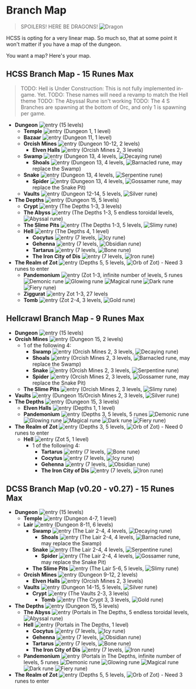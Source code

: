 # Branch Map

> SPOILERS! HERE BE DRAGONS! ![Dragon](../source/rltiles/mon/dragons/fire_dragon.png)

HCSS is opting for a very linear map. So much so, that at some point it won't matter if you have a map of the dungeon.

You want a map? Here's your map.


## HCSS Branch Map - 15 Runes Max

> TODO: Hell is Under Construction: This is not fully implemented in-game. Yet.
> TODO: These names will need a revamp to match the Hell theme
> TODO: The Abyssal Rune isn't working
> TODO: The 4 S Branches are spawning at the bottom of Orc, and only 1 is spawning per game.

* **Dungeon** ![entry](../source/rltiles/dngn/gateways/exit_dungeon.png) (15 levels)
  * **Temple** ![entry](../source/rltiles/dngn/gateways/enter_temple.png) (Dungeon 1, 1 level)
  * **Bazaar** ![entry](../source/rltiles/dngn/gateways/bazaar_portal.png) (Dungeon 11, 1 level)
  * **Orcish Mines** ![entry](../source/rltiles/dngn/gateways/enter_orc.png) (Dungeon 10-12, 2 levels)
    * **Elven Halls** ![entry](../source/rltiles/dngn/gateways/enter_elf.png) (Orcish Mines 2, 3 levels)
  * **Swamp** ![entry](../source/rltiles/dngn/gateways/enter_swamp.png) (Dungeon 13, 4 levels, ![Decaying rune](../source/rltiles/item/misc/runes/rune_swamp.png))
    * **Shoals** ![entry](../source/rltiles/dngn/gateways/enter_shoals.png) (Dungeon 13, 4 levels, ![Barnacled rune](../source/rltiles/item/misc/runes/rune_shoals.png), may replace the Swamp)
  * **Snake** ![entry](../source/rltiles/dngn/gateways/enter_snake.png) (Dungeon 13, 4 levels, ![Serpentine rune](../source/rltiles/item/misc/runes/rune_snake.png))
    * **Spider** ![entry](../source/rltiles/dngn/gateways/enter_spider.png) (Dungeon 13, 4 levels, ![Gossamer rune](../source/rltiles/item/misc/runes/rune_spider.png), may replace the Snake Pit)
  * **Vaults** ![entry](../source/rltiles/dngn/gateways/enter_vaults_closed.png) (Dungeon 12-14, 5 levels, ![Silver rune](../source/rltiles/item/misc/runes/rune_vaults.png))
* **The Depths** ![entry](../source/rltiles/dngn/gateways/enter_depths.png) (Dungeon 15, 5 levels)
  * **Crypt** ![entry](../source/rltiles/dngn/gateways/enter_crypt.png) (The Depths 1-3, 3 levels)
  * **The Abyss** ![entry](../source/rltiles/dngn/gateways/enter_abyss1.png) (The Depths 1-3, 5 endless toroidal levels, ![Abyssal rune](../source/rltiles/item/misc/runes/rune_abyss.png))
  * **The Slime Pits** ![entry](../source/rltiles/dngn/gateways/enter_slime.png) (The Depths 1-3, 5 levels, ![Slimy rune](../source/rltiles/item/misc/runes/rune_slime.png))
  * **Hell** ![entry](../source/rltiles/dngn/gateways/enter_hell1.png) (The Depths 4, 1 level)
    * **Cocytus** ![entry](../source/rltiles/dngn/gateways/enter_cocytus1.png) (7 levels, ![Icy rune](../source/rltiles/item/misc/runes/rune_cocytus.png))
    * **Gehenna** ![entry](../source/rltiles/dngn/gateways/enter_gehenna1.png) (7 levels, ![Obsidian rune](../source/rltiles/item/misc/runes/rune_gehenna.png))
    * **Tartarus** ![entry](../source/rltiles/dngn/gateways/enter_tartarus1.png) (7 levels, ![Bone rune](../source/rltiles/item/misc/runes/rune_tartarus.png))
    * **The Iron City of Dis** ![entry](../source/rltiles/dngn/gateways/enter_dis1.png) (7 levels, ![Iron rune](../source/rltiles/item/misc/runes/rune_dis.png))
* **The Realm of Zot** ![entry](../source/rltiles/dngn/gateways/enter_zot_closed.png) (Depths 5, 5 levels, ![Orb of Zot](../source/rltiles/item/misc/misc_orb.png)) - Need 3 runes to enter
  * **Pandemonium** ![entry](../source/rltiles/dngn/gateways/enter_pandemonium.png) (Zot 1-3, infinite number of levels, 5 runes ![Demonic rune](../source/rltiles/item/misc/runes/rune_demonic_1.png) ![Glowing rune](../source/rltiles/item/misc/runes/rune_demonic_2.png) ![Magical rune](../source/rltiles/item/misc/runes/rune_demonic_3.png) ![Dark rune](../source/rltiles/item/misc/runes/rune_demonic_4.png) ![Fiery rune](../source/rltiles/item/misc/runes/rune_demonic_5.png))
  * **Ziggurat** ![entry](../source/rltiles/dngn/gateways/zig_portal.png) Zot 1-3, 27 levels
  * **Tomb** ![entry](../source/rltiles/dngn/gateways/enter_tomb.png) (Zot 2-4, 3 levels, ![Gold rune](../source/rltiles/item/misc/runes/rune_tomb.png))


## Hellcrawl Branch Map - 9 Runes Max

* **Dungeon** ![entry](../source/rltiles/dngn/gateways/exit_dungeon.png) (15 levels)
* **Orcish Mines** ![entry](../source/rltiles/dngn/gateways/enter_orc.png) (Dungeon 15, 2 levels)
  * 1 of the following 4:
    * **Swamp** ![entry](../source/rltiles/dngn/gateways/enter_swamp.png) (Orcish Mines 2, 3 levels, ![Decaying rune](../source/rltiles/item/misc/runes/rune_swamp.png))
    * **Shoals** ![entry](../source/rltiles/dngn/gateways/enter_shoals.png) (Orcish Mines 2, 3 levels, ![Barnacled rune](../source/rltiles/item/misc/runes/rune_shoals.png), may replace the Swamp)
    * **Snake** ![entry](../source/rltiles/dngn/gateways/enter_snake.png) (Orcish Mines 2, 3 levels, ![Serpentine rune](../source/rltiles/item/misc/runes/rune_snake.png))
    * **Spider** ![entry](../source/rltiles/dngn/gateways/enter_spider.png) (Orcish Mines 2, 3 levels, ![Gossamer rune](../source/rltiles/item/misc/runes/rune_spider.png), may replace the Snake Pit)
  * **The Slime Pits** ![entry](../source/rltiles/dngn/gateways/enter_slime.png) (Orcish Mines 2, 3 levels, ![Slimy rune](../source/rltiles/item/misc/runes/rune_slime.png))
* **Vaults** ![entry](../source/rltiles/dngn/gateways/enter_vaults_closed.png) (Dungeon 15/Orcish Mines 2, 3 levels, ![Silver rune](../source/rltiles/item/misc/runes/rune_vaults.png))
* **The Depths** ![entry](../source/rltiles/dngn/gateways/enter_depths.png) (Dungeon 15, 3 levels)
  * **Elven Halls** ![entry](../source/rltiles/dngn/gateways/enter_elf.png) (Depths 1, 1 level)
  * **Pandemonium** ![entry](../source/rltiles/dngn/gateways/enter_pandemonium.png) (Depths 3, 5 levels, 5 runes ![Demonic rune](../source/rltiles/item/misc/runes/rune_demonic_1.png) ![Glowing rune](../source/rltiles/item/misc/runes/rune_demonic_2.png) ![Magical rune](../source/rltiles/item/misc/runes/rune_demonic_3.png) ![Dark rune](../source/rltiles/item/misc/runes/rune_demonic_4.png) ![Fiery rune](../source/rltiles/item/misc/runes/rune_demonic_5.png))
* **The Realm of Zot** ![entry](../source/rltiles/dngn/gateways/enter_zot_closed.png) (Depths 3, 5 levels, ![Orb of Zot](../source/rltiles/item/misc/misc_orb.png)) - Need 0 runes to enter
  * **Hell** ![entry](../source/rltiles/dngn/gateways/enter_hell1.png) (Zot 5, 1 level)
    * 1 of the following 4:
      * **Tartarus** ![entry](../source/rltiles/dngn/gateways/enter_tartarus1.png) (7 levels, ![Bone rune](../source/rltiles/item/misc/runes/rune_tartarus.png))
      * **Cocytus** ![entry](../source/rltiles/dngn/gateways/enter_cocytus1.png) (7 levels, ![Icy rune](../source/rltiles/item/misc/runes/rune_cocytus.png))
      * **Gehenna** ![entry](../source/rltiles/dngn/gateways/enter_gehenna1.png) (7 levels, ![Obsidian rune](../source/rltiles/item/misc/runes/rune_gehenna.png))
      * **The Iron City of Dis** ![entry](../source/rltiles/dngn/gateways/enter_dis1.png) (7 levels, ![Iron rune](../source/rltiles/item/misc/runes/rune_dis.png))


## DCSS Branch Map (v0.20 - v0.27) - 15 Runes Max

* **Dungeon** ![entry](../source/rltiles/dngn/gateways/exit_dungeon.png) (15 levels)
  * **Temple** ![entry](../source/rltiles/dngn/gateways/enter_temple.png) (Dungeon 4-7, 1 level)
  * **Lair** ![entry](../source/rltiles/dngn/gateways/enter_lair.png) (Dungeon 8-11, 6 levels)
    * **Swamp** ![entry](../source/rltiles/dngn/gateways/enter_swamp.png) (The Lair 2-4, 4 levels, ![Decaying rune](../source/rltiles/item/misc/runes/rune_swamp.png))
      * **Shoals** ![entry](../source/rltiles/dngn/gateways/enter_shoals.png) (The Lair 2-4, 4 levels, ![Barnacled rune](../source/rltiles/item/misc/runes/rune_shoals.png), may replace the Swamp)
    * **Snake** ![entry](../source/rltiles/dngn/gateways/enter_snake.png) (The Lair 2-4, 4 levels, ![Serpentine rune](../source/rltiles/item/misc/runes/rune_snake.png))
      * **Spider** ![entry](../source/rltiles/dngn/gateways/enter_spider.png) (The Lair 2-4, 4 levels, ![Gossamer rune](../source/rltiles/item/misc/runes/rune_spider.png), may replace the Snake Pit)
    * **The Slime Pits** ![entry](../source/rltiles/dngn/gateways/enter_slime.png) (The Lair 5-6, 5 levels, ![Slimy rune](../source/rltiles/item/misc/runes/rune_slime.png))
  * **Orcish Mines** ![entry](../source/rltiles/dngn/gateways/enter_orc.png) (Dungeon 9-12, 2 levels)
    * **Elven Halls** ![entry](../source/rltiles/dngn/gateways/enter_elf.png) (Orcish Mines 2, 3 levels)
  * **Vaults** ![entry](../source/rltiles/dngn/gateways/enter_vaults_closed.png) (Dungeon 14-15, 5 levels, ![Silver rune](../source/rltiles/item/misc/runes/rune_vaults.png))
    * **Crypt** ![entry](../source/rltiles/dngn/gateways/enter_crypt.png) (The Vaults 2-3, 3 levels)
      * **Tomb** ![entry](../source/rltiles/dngn/gateways/enter_tomb.png) (The Crypt 3, 3 levels, ![Gold rune](../source/rltiles/item/misc/runes/rune_tomb.png))
* **The Depths** ![entry](../source/rltiles/dngn/gateways/enter_depths.png) (Dungeon 15, 5 levels)
  * **The Abyss** ![entry](../source/rltiles/dngn/gateways/enter_abyss1.png) (Portals in The Depths, 5 endless toroidal levels, ![Abyssal rune](../source/rltiles/item/misc/runes/rune_abyss.png))
  * **Hell** ![entry](../source/rltiles/dngn/gateways/enter_hell1.png) (Portals in The Depths, 1 level)
    * **Cocytus** ![entry](../source/rltiles/dngn/gateways/enter_cocytus1.png) (7 levels, ![Icy rune](../source/rltiles/item/misc/runes/rune_cocytus.png))
    * **Gehenna** ![entry](../source/rltiles/dngn/gateways/enter_gehenna1.png) (7 levels, ![Obsidian rune](../source/rltiles/item/misc/runes/rune_gehenna.png))
    * **Tartarus** ![entry](../source/rltiles/dngn/gateways/enter_tartarus1.png) (7 levels, ![Bone rune](../source/rltiles/item/misc/runes/rune_tartarus.png))
    * **The Iron City of Dis** ![entry](../source/rltiles/dngn/gateways/enter_dis1.png) (7 levels, ![Iron rune](../source/rltiles/item/misc/runes/rune_dis.png))
  * **Pandemonium** ![entry](../source/rltiles/dngn/gateways/enter_pandemonium.png) (Portals in The Depths, infinite number of levels, 5 runes ![Demonic rune](../source/rltiles/item/misc/runes/rune_demonic_1.png) ![Glowing rune](../source/rltiles/item/misc/runes/rune_demonic_2.png) ![Magical rune](../source/rltiles/item/misc/runes/rune_demonic_3.png) ![Dark rune](../source/rltiles/item/misc/runes/rune_demonic_4.png) ![Fiery rune](../source/rltiles/item/misc/runes/rune_demonic_5.png))
* **The Realm of Zot** ![entry](../source/rltiles/dngn/gateways/enter_zot_closed.png) (Depths 5, 5 levels, ![Orb of Zot](../source/rltiles/item/misc/misc_orb.png)) - Need 3 runes to enter

